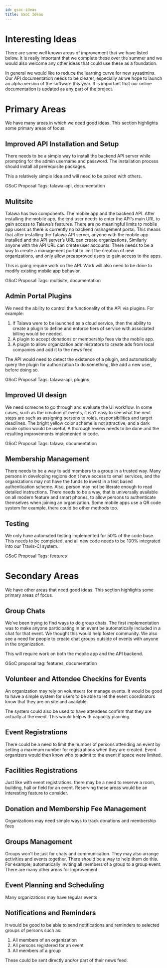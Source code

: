```yaml
---
id: gsoc-ideas
title: GSoC Ideas
---
```


# Interesting Ideas

There are some well known areas of improvement that we have listed below. It is really important that we complete these over the summer and we would also welcome any other ideas that could use these as a foundation.

In general we would like to reduce the learning curve for new sysadmins. Our API documentation needs to be clearer, especially as we hope to launch an alpha version of the software this year. It is important that our online documentation is updated as any part of the project.

# Primary Areas

We have many areas in which we need good ideas. This section highlights some primary areas of focus.

## Improved API Installation and Setup

There needs to be a simple way to install the backend API server while prompting for the admin username and password. The installation process should install all prerequisite packages.

This a relatively simple idea and will need to be paired with others.

GSoC Proposal Tags: talawa-api, documentation

## Mulitsite

Talawa has two components. The mobile app and the backend API. After installing the mobile app, the end user needs to enter the API’s main URL to gain access to Talawa’s features. There are no meaningful limits to mobile app users as there is currently no backend management portal. This means that after installing the Talawa API server, anyone with the mobile app installed and the API server’s URL can create organizations. Similarly anyone with the API URL can create user accounts. There needs to be a way to create a management portal to limit the creation of new organizations, and only allow preapproved users to gain access to the apps.

This is going require work on the API. Work will also need to be done to modify existing mobile app behavior.

GSoC Proposal Tags: multisite, documentation

## Admin Portal Plugins

We need the ability to control the functionality of the API via plugins. For example:

1. If Talawa were to be launched as a cloud service, then the ability to create a plugin to define and enforce tiers of service with associated billing would be needed.
1. A plugin to accept donations or membership fees via the mobile app.
1. A plugin to allow organization administrators to create ads from local companies and add it to the news feed

The API would need to detect the existence of a plugin, and automatically query the plugin for authorization to do something, like add a new user, before doing so.

GSoC Proposal Tags: talawa-api, plugins

## Improved UI design

We need someone to go through and evaluate the UI workflow. In some cases, such as the creation of events, it isn’t easy to see what the next steps are such as assigning persons to roles, responsibilities and target deadlines. The bright yellow color scheme is not attractive, and a dark mode option would be useful. A thorough review needs to be done and the resulting improvements implemented in code.

GSoC Proposal Tags: talawa, documentation

## Membership Management

There needs to be a way to add members to a group in a trusted way. Many persons in developing regions don't have access to email services, and the organizations may not have the funds to invest in a text based authentication scheme. Also, person may not be literate enough to read detailed instructions. There needs to be a way, that is universally available on all modern feature and smart phones, to allow persons to authenticate themselves when joining an organization. Some mobile apps use a QR code system for example, there could be other methods too.

## Testing
We only have automated testing implemented for 50% of the code base. This needs to be completed, and all new code needs to be 100% integrated into our Travis-CI system.

GSoC Proposal Tags: features

# Secondary Areas

We have other areas that need good ideas. This section highlights some primary areas of focus.

## Group Chats

We’ve been trying to find ways to do group chats. The first implementation was to make anyone participating in an event be automatically included in a chat for that event. We thought this would help foster community. We also see a need for people to create chat groups outside of events with anyone in the organization.

This will require work on both the mobile app and the API backend.

GSoC proposal tag: features, documentation

## Volunteer and Attendee Checkins for Events

An organization may rely on volunteers for manage events. It would be good to have a simple system for users to be able to let the event coordinators know that they are on site and available.

The system could also be used to have attendees confirm that they are actually at the event. This would help with capacity planning.

## Event Registrations

There could be a need to limit the number of persons attending an event by setting a maximum number for registrations when they are created. Event organizers would then know who to admit to the event if space were limited.

## Facilities Registrations

Just like with event registrations, there may be a need to reserve a room, building, hall or field for an event. Reserving these areas would be an interesting feature to consider.

## Donation and Membership Fee Management

Organizations may need simple ways to track donations and membership fees

## Groups Management

Groups won't be just for chats and communication. They may also arrange activities and events together. There should be a way to help them do this. For example, automatically inviting all members of a group to a group event. There are many other areas for improvement

## Event Planning and Scheduling

Many organizations may have regular events

## Notifications and Reminders

It would be good to be able to send notifications and reminders to selected groups of persons such as:

1. All members of an organization
1. All persons registered for an event
1. All members of a group

These could be sent directly and/or part of their news feed.
